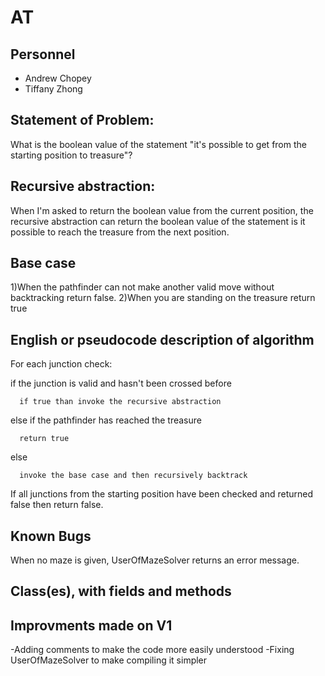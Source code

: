 # AT
## Personnel
- Andrew Chopey
- Tiffany Zhong
## Statement of Problem:
What is the boolean value of the statement "it's possible to get from the starting position to treasure"?
## Recursive abstraction:
When I'm asked to return the boolean value from the current position, the recursive abstraction can return the boolean value of the statement is it possible to reach the treasure from the next position.
## Base case
1)When the pathfinder can not make another valid move without backtracking return false.
2)When you are standing on the treasure return true
## English or pseudocode description of algorithm
For each junction check:

  if the junction is valid and hasn't been crossed before
  
      if true than invoke the recursive abstraction
      
  else if the pathfinder has reached the treasure 
  
      return true
      
  else
  
      invoke the base case and then recursively backtrack
      
If all junctions from the starting position have been checked and returned false then return false.
## Known Bugs
When no maze is given, UserOfMazeSolver returns an error message.
## Class(es), with fields and methods
## Improvments made on V1
-Adding comments to make the code more easily understood
-Fixing UserOfMazeSolver to make compiling it simpler 
